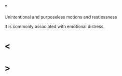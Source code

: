# .

Unintentional and purposeless motions and restlessness

It is commonly associated with emotional distress.

# <

# >
